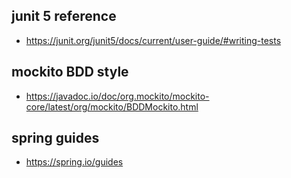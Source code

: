## junit 5 reference 
- https://junit.org/junit5/docs/current/user-guide/#writing-tests


## mockito BDD style 
- https://javadoc.io/doc/org.mockito/mockito-core/latest/org/mockito/BDDMockito.html

## spring guides
- https://spring.io/guides

